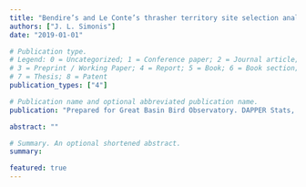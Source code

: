 ```yaml
---
title: "Bendire’s and Le Conte’s thrasher territory site selection analysis"
authors: ["J. L. Simonis"]
date: "2019-01-01"

# Publication type.
# Legend: 0 = Uncategorized; 1 = Conference paper; 2 = Journal article;
# 3 = Preprint / Working Paper; 4 = Report; 5 = Book; 6 = Book section;
# 7 = Thesis; 8 = Patent
publication_types: ["4"]

# Publication name and optional abbreviated publication name.
publication: "Prepared for Great Basin Bird Observatory. DAPPER Stats, Portland, OR. 8 pp"

abstract: ""

# Summary. An optional shortened abstract.
summary: 

featured: true
---
```





